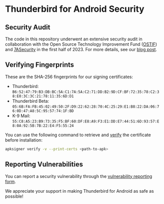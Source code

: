 # Thunderbird for Android Security

## Security Audit

The code in this repository underwent an extensive security audit in collaboration with the Open Source Technology
Improvement Fund ([OSTIF](https://ostif.org/)) and [7ASecurity](https://7asecurity.com/) in the first half of 2023. For
more details, see
our [blog post](https://blog.thunderbird.net/2023/07/k-9-mail-collaborates-with-ostif-and-7asecurity-security-audit/).

## Verifying Fingerprints

These are the SHA-256 fingerprints for our signing certificates:

- Thunderbird: `B6:52:47:79:B3:DB:BC:5A:C1:7A:5A:C2:71:DD:B2:9D:CF:BF:72:35:78:C2:38:E0:3C:3C:21:78:11:35:6D:D1`
- Thunderbird Beta: `05:6B:FA:FB:45:02:49:50:2F:D9:22:62:28:70:4C:25:29:E1:B8:22:DA:06:76:0D:47:A8:5C:95:57:74:1F:BD`
- K-9 Mail: `55:C8:A5:23:B9:73:35:F5:BF:60:DF:E8:A9:F3:E1:DD:E7:44:51:6D:93:57:E8:0A:92:5B:7B:22:E4:F5:55:24`

You can use the following command to retrieve and [verify](https://developer.android.com/tools/apksigner#usage-verify)
the certificate before installation:

```bash
apksigner verify -v --print-certs <path-to-apk>
```

## Reporting Vulnerabilities

You can report a security vulnerability through the [vulnerability reporting form](https://github.com/thunderbird/thunderbird-android/security/advisories/new).

We appreciate your support in making Thunderbird for Android as safe as possible!
